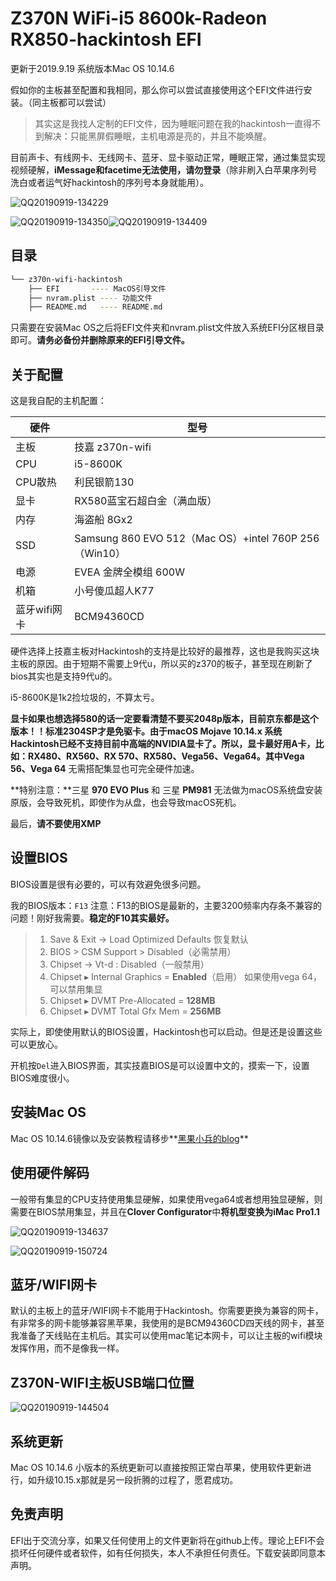 
# Z370N WiFi-i5 8600k-Radeon RX850-hackintosh EFI


更新于2019.9.19     系统版本Mac OS 10.14.6

假如你的主板甚至配置和我相同，那么你可以尝试直接使用这个EFI文件进行安装。（同主板都可以尝试）

> 其实这是我找人定制的EFI文件，因为睡眠问题在我的hackintosh一直得不到解决：只能黑屏假睡眠，主机电源是亮的，并且不能唤醒。

目前声卡、有线网卡、无线网卡、蓝牙、显卡驱动正常，睡眠正常，通过集显实现视频硬解，**iMessage和facetime无法使用，请勿登录**（除非刷入白苹果序列号洗白或者运气好hackintosh的序列号本身就能用）。

![QQ20190919-134229](https://tva1.sinaimg.cn/large/006y8mN6ly1g74uiuh1swj31hd0u0qd1.jpg)

![QQ20190919-134350](https://tva1.sinaimg.cn/large/006y8mN6ly1g74ujm8i7zj30oo0gftbc.jpg)![QQ20190919-134409](https://tva1.sinaimg.cn/large/006y8mN6ly1g74ujr88fwj30ga09t0uj.jpg)



## 目录

```bash
└── z370n-wifi-hackintosh
    ├── EFI       ---- MacOS引导文件
    ├── nvram.plist ---- 功能文件
    ├── README.md   ---- README.md 
```

只需要在安装Mac OS之后将EFI文件夹和nvram.plist文件放入系统EFI分区根目录即可。**请务必备份并删除原来的EFI引导文件。**



## 关于配置

这是我自配的主机配置：

| 硬件         | 型号                                                  |
| ------------ | ----------------------------------------------------- |
| 主板         | 技嘉 z370n-wifi                                       |
| CPU          | i5-8600K                                              |
| CPU散热      | 利民银箭130                                           |
| 显卡         | RX580蓝宝石超白金（满血版）                           |
| 内存         | 海盗船 8Gx2                                           |
| SSD          | Samsung 860 EVO 512（Mac OS）+intel 760P 256（Win10） |
| 电源         | EVEA 金牌全模组 600W                                  |
| 机箱|小号傻瓜超人K77   |                                  
| 蓝牙wifi网卡 | BCM94360CD                                            |

硬件选择上技嘉主板对Hackintosh的支持是比较好的最推荐，这也是我购买这块主板的原因。由于短期不需要上9代u，所以买的z370的板子，甚至现在刷新了bios其实也是支持9代u的。

i5-8600K是1k2捡垃圾的，不算太亏。

**显卡如果也想选择580的话一定要看清楚不要买2048p版本，目前京东都是这个版本！！**标准2304SP才是免驱卡。由于macOS Mojave 10.14.x 系统Hackintosh已经不支持目前中高端的NVIDIA显卡了。所以，显卡最好用A卡，比如：RX480、RX560、RX 570、RX580、Vega56、Vega64。其中**Vega 56、Vega 64** 无需搭配集显也可完全硬件加速。

**特别注意：**三星 **970 EVO Plus** 和 三星 **PM981** 无法做为macOS系统盘安装原版，会导致死机，即使作为从盘，也会导致macOS死机。

最后，**请不要使用XMP**

## 设置BIOS

BIOS设置是很有必要的，可以有效避免很多问题。

我的BIOS版本：`F13` 注意：F13的BIOS是最新的，主要3200频率内存条不兼容的问题！刚好我需要。**稳定的F10其实最好。**

>1. Save & Exit → Load Optimized Defaults  恢复默认
>2. BIOS > CSM Support > Disabled（必需禁用）
>3. Chipset → Vt-d : Disabled（一般禁用）
>4. Сhipset ▸ Internal Graphics = **Enabled**（启用）   如果使用vega 64，可以禁用集显
>5. Сhipset ▸ DVMT Pre-Allocated = **128MB**
>6. Сhipset ▸ DVMT Total Gfx Mem = **256MB**

实际上，即使使用默认的BIOS设置，Hackintosh也可以启动。但是还是设置这些可以更放心。

开机按`Del`进入BIOS界面，其实技嘉BIOS是可以设置中文的，摸索一下，设置BIOS难度很小。



## 安装Mac OS

Mac OS 10.14.6镜像以及安装教程请移步**[黑果小兵的blog](https://blog.daliansky.net/macOS-Mojave-10.14.6-18G87-Release-version-with-Clover-5033-original-image.html)**



## 使用硬件解码

一般带有集显的CPU支持使用集显硬解，如果使用vega64或者想用独显硬解，则需要在BIOS禁用集显，并且在**Clover Configurator**中**将机型变换为iMac Pro1.1**

![QQ20190919-134637](https://tva1.sinaimg.cn/large/006y8mN6ly1g74ub6tvusj30zj0iu0xt.jpg)

![QQ20190919-150724](https://tva1.sinaimg.cn/large/006y8mN6ly1g74ucynk54j30gj05y7ae.jpg)



## 蓝牙/WIFI网卡

默认的主板上的蓝牙/WIFI网卡不能用于Hackintosh。你需要更换为兼容的网卡，有非常多的网卡能够兼容黑苹果，我使用的是BCM94360CD四天线的网卡，甚至我准备了天线贴在主机后。其实可以使用mac笔记本网卡，可以让主板的wifi模块发挥作用，而不是像我一样。



## Z370N-WIFI主板USB端口位置

![QQ20190919-144504](https://tva1.sinaimg.cn/large/006y8mN6ly1g74u70k656j30m6096dlx.jpg)



## 系统更新

Mac OS 10.14.6 小版本的系统更新可以直接按照正常白苹果，使用软件更新进行，如升级10.15.x那就是另一段折腾的过程了，愿君成功。

## 免责声明

EFI出于交流分享，如果又任何使用上的文件更新将在github上传。理论上EFI不会损坏任何硬件或者软件，如有任何损失，本人不承担任何责任。下载安装即同意本声明。
